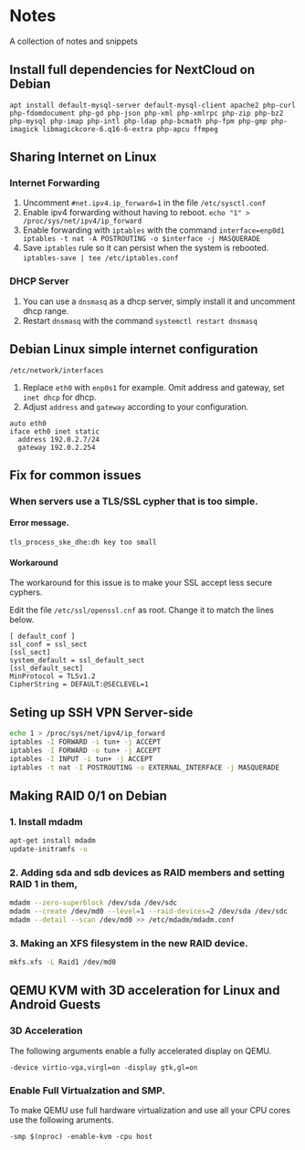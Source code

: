 # Notes
A collection of notes and snippets

## Install full dependencies for NextCloud on Debian

```
apt install default-mysql-server default-mysql-client apache2 php-curl php-fdomdocument php-gd php-json php-xml php-xmlrpc php-zip php-bz2 php-mysql php-imap php-intl php-ldap php-bcmath php-fpm php-gmp php-imagick libmagickcore-6.q16-6-extra php-apcu ffmpeg
```

## Sharing Internet on Linux

### Internet Forwarding

1. Uncomment `#net.ipv4.ip_forward=1` in the file `/etc/sysctl.conf`
2. Enable ipv4 forwarding without having to reboot. `echo "1" > /proc/sys/net/ipv4/ip_forward`
3. Enable forwarding with `iptables` with the command `interface=enp0d1 iptables -t nat -A POSTROUTING -o $interface -j MASQUERADE`
4. Save `iptables` rule so it can persist when the system is rebooted. `iptables-save | tee /etc/iptables.conf`

### DHCP Server

1. You can use a `dnsmasq` as a dhcp server, simply install it and uncomment dhcp range.
2. Restart `dnsmasq` with the command `systemctl restart dnsmasq`

## Debian Linux simple internet configuration

`/etc/network/interfaces`

1. Replace `eth0` with `enp0s1` for example. Omit address and gateway, set `inet dhcp` for dhcp.
2. Adjust `address` and `gateway` according to your configuration.

```
auto eth0
iface eth0 inet static
  address 192.0.2.7/24
  gateway 192.0.2.254
```

## Fix for common issues

### When servers use a TLS/SSL cypher that is too simple.

#### Error message.

`tls_process_ske_dhe:dh key too small`

#### Workaround

The workaround for this issue is to make your SSL accept less secure cyphers.

Edit the file `/etc/ssl/openssl.cnf` as root. Change it to match the lines below.

```
[ default_conf ]
ssl_conf = ssl_sect
[ssl_sect]
system_default = ssl_default_sect
[ssl_default_sect]
MinProtocol = TLSv1.2
CipherString = DEFAULT:@SECLEVEL=1
```

## Seting up SSH VPN Server-side

```bash
echo 1 > /proc/sys/net/ipv4/ip_forward
iptables -I FORWARD -i tun+ -j ACCEPT
iptables -I FORWARD -o tun+ -j ACCEPT
iptables -I INPUT -i tun+ -j ACCEPT
iptables -t nat -I POSTROUTING -o EXTERNAL_INTERFACE -j MASQUERADE
```

## Making RAID 0/1 on Debian

### 1. Install mdadm

```bash
apt-get install mdadm
update-initramfs -u
```

### 2. Adding sda and sdb devices as RAID members and setting RAID 1 in them,

```bash
mdadm --zero-superblock /dev/sda /dev/sdc
mdadm --create /dev/md0 --level=1 --raid-devices=2 /dev/sda /dev/sdc
mdadm --detail --scan /dev/md0 >> /etc/mdadm/mdadm.conf
```

### 3. Making an XFS filesystem in the new RAID device.

```bash
mkfs.xfs -L Raid1 /dev/md0
```

## QEMU KVM with 3D acceleration for Linux and Android Guests

### 3D Acceleration

The following arguments enable a fully accelerated display on QEMU.

`-device virtio-vga,virgl=on -display gtk,gl=on`

### Enable Full Virtualzation and SMP.

To make QEMU use full hardware virtualization and use all your CPU cores use the following aruments.

`-smp $(nproc) -enable-kvm -cpu host`
